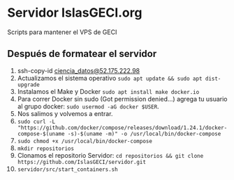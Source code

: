 # Servidor IslasGECI.org

Scripts para mantener el VPS de GECI

## Después de formatear el servidor

1. ssh-copy-id ciencia_datos@52.175.222.98
1. Actualizamos el sistema operativo `sudo apt update && sudo apt dist-upgrade`
1. Instalamos el Make y Docker `sudo apt install make docker.io`
1. Para correr Docker sin sudo (Got permission denied...) agrega tu usuario al grupo docker: `sudo usermod -aG docker $USER`.
1. Nos salimos y volvemos a entrar.
1. `sudo curl -L "https://github.com/docker/compose/releases/download/1.24.1/docker-compose-$(uname -s)-$(uname -m)" -o /usr/local/bin/docker-compose`
1. `sudo chmod +x /usr/local/bin/docker-compose`
1. `mkdir repositorios`
1. Clonamos el repositorio Servidor: `cd repositorios && git clone https://github.com/IslasGECI/servidor.git`
1. `servidor/src/start_containers.sh`
